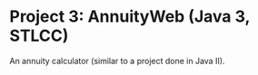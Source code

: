 Project 3: AnnuityWeb (Java 3, STLCC)
======================================
An annuity calculator (similar to a project done in Java II).